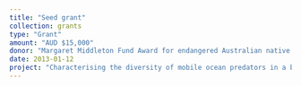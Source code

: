 ```yaml
---
title: "Seed grant"
collection: grants
type: "Grant"
amount: "AUD $15,000"
donor: "Margaret Middleton Fund Award for endangered Australian native vertebrate animals – Australian Academy of Science (AAS)"
date: 2013-01-12
project: "Characterising the diversity of mobile ocean predators in a biological hotspot and proposed marine reserve, the Perth Canyon (32°S, 115°E)"
---
```

